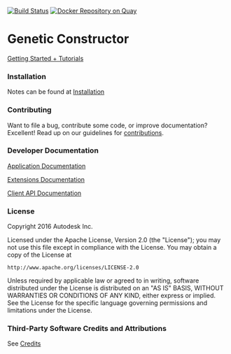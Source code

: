 [![Build Status](https://travis-ci.org/autodesk-bionano/genome-designer.svg?branch=master)](https://travis-ci.org/autodesk-bionano/genome-designer)
[![Docker Repository on Quay](https://quay.io/repository/autodesk_bionano/gctor_webapp/status "Docker Repository on Quay")](https://quay.io/repository/autodesk_bionano/genomedesigner_genome-designer)

# Genetic Constructor

[Getting Started + Tutorials](https://geneticconstructor.readme.io/docs/getting-started)

### Installation

Notes can be found at [Installation](docs/installation/installation.md)

### Contributing

Want to file a bug, contribute some code, or improve documentation? Excellent! Read up on our guidelines for [contributions](./CONTRIBUTING.md).

### Developer Documentation

[Application Documentation](docs/README.md)

[Extensions Documentation](docs/extensions/README.md)

[Client API Documentation](https://geneticconstructor.bionano.autodesk.com/help/docs/)

### License

Copyright 2016 Autodesk Inc.

Licensed under the Apache License, Version 2.0 (the "License");
you may not use this file except in compliance with the License.
You may obtain a copy of the License at

    http://www.apache.org/licenses/LICENSE-2.0

Unless required by applicable law or agreed to in writing, software
distributed under the License is distributed on an "AS IS" BASIS,
WITHOUT WARRANTIES OR CONDITIONS OF ANY KIND, either express or implied.
See the License for the specific language governing permissions and
limitations under the License.

### Third-Party Software Credits and Attributions

See [Credits](docs/credits.md)
